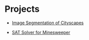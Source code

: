 # Projects

- [Image Segmentation of Cityscapes](https://github.com/Marco-Furlan/Projects/tree/main/Image%20Segmentation%20of%20Cityscapes)

- [SAT Solver for Minesweeper](https://github.com/Marco-Furlan/Projects/tree/main/SAT%20Solver%20for%20Minesweeper)

